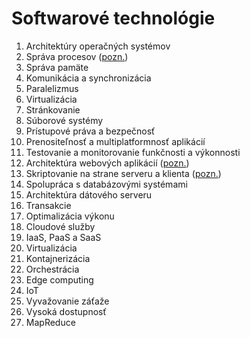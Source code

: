 # Softwarové technológie

1.	Architektúry operačných systémov 
2.	Správa procesov ([pozn.](poznamky/sprava-procesov.md))
3.	Správa pamäte
4.	Komunikácia a synchronizácia
5.	Paralelizmus 
6.	Virtualizácia 
7.	Stránkovanie 
8.	Súborové systémy
9.	 Prístupové práva a bezpečnosť 
10.	Prenositeľnosť a multiplatformnosť aplikácií 
11.	Testovanie a monitorovanie funkčnosti a výkonnosti
12.	Architektúra webových aplikácií ([pozn.](poznamky/architektura-webovych-aplikacii.md))
13.	Skriptovanie na strane serveru a klienta ([pozn.](poznamky/skriptovanie-na-strane-serveru-a-klienta.md))
14.	Spolupráca s databázovými systémami 
15.	Architektúra dátového serveru
16.	Transakcie 
17.	Optimalizácia výkonu 
18.	Cloudové služby
19.	IaaS, PaaS a SaaS
20.	Virtualizácia
21.	Kontajnerizácia 
22.	Orchestrácia
23.	Edge computing 
24.	IoT 
25.	Vyvažovanie záťaže 
26.	Vysoká dostupnosť 
27.	MapReduce
